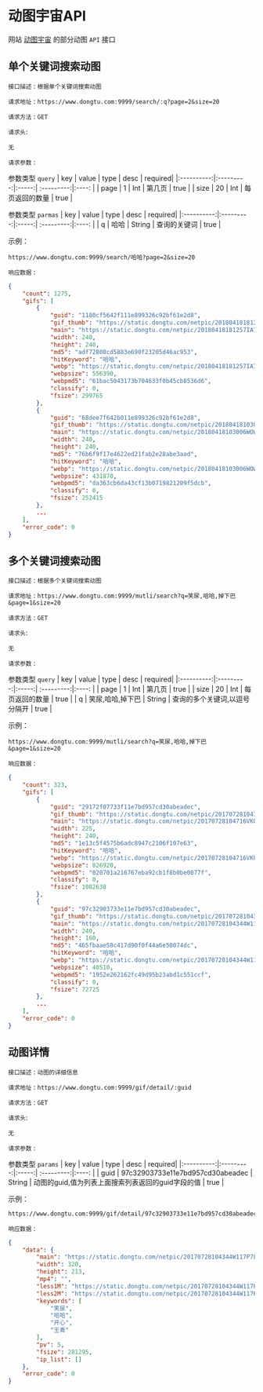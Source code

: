 # 动图宇宙API

网站 [动图宇宙](https://www.dongtu.com/) 的部分动图 `API` 接口

## 单个关键词搜索动图

`接口描述` : `根据单个关键词搜索动图`

`请求地址` :  `https://www.dongtu.com:9999/search/:q?page=2&size=20`

`请求方法` :  `GET`

`请求头`: 
```
无
```

`请求参数` :

参数类型 `query`
| key        | value           | type  | desc |  required|
|:----------:|:---------:|:-----:|  :---------:|:----: |
| page   | 1      | Int | 第几页 |  true |
| size   | 20      | Int | 每页返回的数量 |  true |

参数类型 `parmas`
| key        | value           | type  | desc |  required|
|:----------:|:---------:|:-----:|  :---------:|:----: |
| q   | 哈哈     | String | 查询的关键词 |  true |

示例：
```
https://www.dongtu.com:9999/search/哈哈?page=2&size=20
```

`响应数据` : 
```json
{
    "count": 1275,
    "gifs": [
        {
            "guid": "1180cf5642f111e899326c92bf61e2d8",
            "gif_thumb": "https://static.dongtu.com/netpic/20180418181257IA7I2WVUJJRNSWX2_m_th5.gif",
            "main": "https://static.dongtu.com/netpic/20180418181257IA7I2WVUJJRNSWX2_m_mc.gif",
            "width": 240,
            "height": 240,
            "md5": "adf72808cd5883e690f23205d46ac953",
            "hitKeyword": "哈哈",
            "webp": "https://static.dongtu.com/netpic/20180418181257IA7I2WVUJJRNSWX2_m.webp",
            "webpsize": 556390,
            "webpmd5": "61bac5043173b704633f0b45cb8536d6",
            "classify": 0,
            "fsize": 299765
        },
        {
            "guid": "68dee7f642b011e899326c92bf61e2d8",
            "gif_thumb": "https://static.dongtu.com/netpic/20180418103006WOWAE2ZR4FVV3CVT_m_th5.gif",
            "main": "https://static.dongtu.com/netpic/20180418103006WOWAE2ZR4FVV3CVT_m_mc.gif",
            "width": 240,
            "height": 240,
            "md5": "76b6f9f17e4622ed21fab2e28abe3aad",
            "hitKeyword": "哈哈",
            "webp": "https://static.dongtu.com/netpic/20180418103006WOWAE2ZR4FVV3CVT_m.webp",
            "webpsize": 431870,
            "webpmd5": "da363cb6da43cf13b0719821209f5dcb",
            "classify": 0,
            "fsize": 252415
        },
        ...
    ],
    "error_code": 0
}
```

## 多个关键词搜索动图

`接口描述` : `根据多个关键词搜索动图`

`请求地址` :  `https://www.dongtu.com:9999/mutli/search?q=笑尿,哈哈,掉下巴&page=1&size=20`

`请求方法` :  `GET`

`请求头`: 
```
无
```

`请求参数` :

参数类型 `query`
| key        | value           | type  | desc |  required|
|:----------:|:---------:|:-----:|  :---------:|:----: |
| page   | 1      | Int | 第几页 |  true |
| size   | 20      | Int | 每页返回的数量 |  true |
| q   | 笑尿,哈哈,掉下巴     | String | 查询的多个关键词,以逗号分隔开 |  true |



示例：
```
https://www.dongtu.com:9999/mutli/search?q=笑尿,哈哈,掉下巴&page=1&size=20
```

`响应数据` : 
```json
{
    "count": 323,
    "gifs": [
        {
            "guid": "29172f07733f11e7bd957cd30abeadec",
            "gif_thumb": "https://static.dongtu.com/netpic/20170728104716VKUXM79ZWRF8E5UI_l_mr2_th5.gif",
            "main": "https://static.dongtu.com/netpic/20170728104716VKUXM79ZWRF8E5UI_l_mr2_mc.gif",
            "width": 225,
            "height": 240,
            "md5": "1e13c5f4575b6adc8947c2106f107e63",
            "hitKeyword": "哈哈",
            "webp": "https://static.dongtu.com/netpic/20170728104716VKUXM79ZWRF8E5UI_l_mr2.webp",
            "webpsize": 826920,
            "webpmd5": "020701a216767eba92cb1f8b0be0077f",
            "classify": 0,
            "fsize": 1082638
        },
        {
            "guid": "97c32903733e11e7bd957cd30abeadec",
            "gif_thumb": "https://static.dongtu.com/netpic/20170728104344W117P7FGT09V046R_l_mr2_th5.gif",
            "main": "https://static.dongtu.com/netpic/20170728104344W117P7FGT09V046R_l_mr2_mc.gif",
            "width": 240,
            "height": 160,
            "md5": "465fbaae58c417d90f0f44a6e50074dc",
            "hitKeyword": "哈哈",
            "webp": "https://static.dongtu.com/netpic/20170728104344W117P7FGT09V046R_l_mr2.webp",
            "webpsize": 40510,
            "webpmd5": "1952e262162fc49d95b23abd1c551ccf",
            "classify": 0,
            "fsize": 72725
        },
        ...
    ],
    "error_code": 0
}
```

## 动图详情

`接口描述` : `动图的详细信息`

`请求地址` :  `https://www.dongtu.com:9999/gif/detail/:guid`

`请求方法` :  `GET`

`请求头`: 
```
无
```

`请求参数` :

参数类型 `params`
| key        | value           | type  | desc |  required|
|:----------:|:---------:|:-----:|  :---------:|:----: |
| guid   | 97c32903733e11e7bd957cd30abeadec      | String | 动图的guid,值为列表上面搜索列表返回的guid字段的值 |  true |


示例：
```
https://www.dongtu.com:9999/gif/detail/97c32903733e11e7bd957cd30abeadec
```

`响应数据` : 
```json
{
    "data": {
        "main": "https://static.dongtu.com/netpic/20170728104344W117P7FGT09V046R_l.gif",
        "width": 320,
        "height": 213,
        "mp4": "",
        "less1M": "https://static.dongtu.com/netpic/20170728104344W117P7FGT09V046R_l_mc_1.gif",
        "less2M": "https://static.dongtu.com/netpic/20170728104344W117P7FGT09V046R_l_mc_1.gif",
        "keywords": [
            "笑尿",
            "哈哈",
            "开心",
            "王青"
        ],
        "pv": 5,
        "fsize": 281295,
        "ip_list": []
    },
    "error_code": 0
}
```